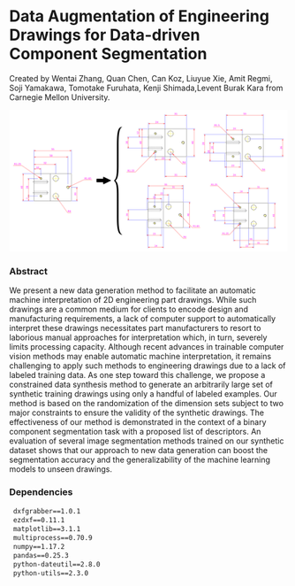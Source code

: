 # Data Augmentation of Engineering Drawings for Data-driven Component Segmentation
Created by Wentai Zhang, Quan Chen, Can Koz, Liuyue Xie, Amit Regmi, Soji Yamakawa, Tomotake Furuhata, Kenji Shimada,Levent Burak Kara from Carnegie Mellon University.

![teaser](teaser.png)

### Abstract
We present a new data generation method to facilitate an automatic machine interpretation of 2D engineering part drawings. While such drawings are a common medium for clients to encode design and manufacturing requirements, a lack of computer support to automatically interpret these drawings necessitates part manufacturers to resort to laborious manual approaches for interpretation which, in turn, severely limits processing capacity.  Although recent advances in trainable computer vision methods may enable automatic machine interpretation, it remains challenging to apply such methods to engineering drawings due to a lack of labeled training data. As one step toward this challenge, we propose a constrained data synthesis method to  generate an arbitrarily large set of synthetic training drawings using only a handful of labeled examples. Our method is based on the randomization of the dimension sets subject to two major constraints to ensure the validity of the synthetic drawings. The effectiveness of our method is demonstrated in the context of a  binary component segmentation task with a proposed list of descriptors. An evaluation of several image segmentation methods trained on our synthetic dataset shows that our approach to new data generation can boost the segmentation accuracy and the generalizability of the machine learning models to unseen drawings.

### Dependencies
```
 dxfgrabber==1.0.1 
 ezdxf==0.11.1 
 matplotlib==3.1.1 
 multiprocess==0.70.9 
 numpy==1.17.2 
 pandas==0.25.3 
 python-dateutil==2.8.0 
 python-utils==2.3.0 
```